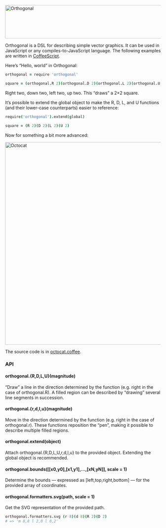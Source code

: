 <img alt="Orthogonal" src="https://cdn.rawgit.com/davidchambers/orthogonal/0.1.0/lib/svg/orthogonal.svg" width="528" height="108" />

Orthogonal is a DSL for describing simple vector graphics. It can be used in
JavaScript or any compiles-to-JavaScript language. The following examples are
written in [CoffeeScript][1].

Here’s “Hello, world” in Orthogonal:

```coffeescript
orthogonal = require 'orthogonal'

square = (orthogonal.R 2)(orthogonal.D 2)(orthogonal.L 2)(orthogonal.U 2)
```

Right two, down two, left two, up two. This “draws” a 2×2 square.

It’s possible to extend the global object to make the R, D, L, and U functions
(and their lower-case counterparts) easier to reference:

```coffeescript
require('orthogonal').extend(global)

square = (R 2)(D 2)(L 2)(U 2)
```

Now for something a bit more advanced:

<img alt="Octocat" src="https://cdn.rawgit.com/davidchambers/orthogonal/dd0a9cb447754bdff9ecfc6bc1c5d0e6b3273c9c/lib/svg/octocat.svg" width="728" height="656" />

The source code is in [octocat.coffee][2].

### API

#### orthogonal.{R,D,L,U}(magnitude)

“Draw” a line in the direction determined by the function (e.g. right in the
case of orthogonal.R). A filled region can be described by “drawing” several
line segments in succession.

#### orthogonal.{r,d,l,u}(magnitude)

Move in the direction determined by the function (e.g. right in the case of
orthogonal.r). These functions reposition the “pen”, making it possible to
describe multiple filled regions.

#### orthogonal.extend(object)

Attach orthogonal.{R,D,L,U,r,d,l,u} to the provided object. Extending the
global object is recommended.

#### orthogonal.bounds([[x0,y0],[x1,y1],...,[xN,yN]], scale = 1)

Determine the bounds &mdash; expressed as [left,top,right,bottom] &mdash; for
the provided array of coordinates.

#### orthogonal.formatters.svg(path, scale = 1)

Get the SVG representation of the provided path.

```coffeescript
orthogonal.formatters.svg (r 8)(d 8)(R 2)(D 2)
# => 'm 8,8 l 2,0 l 0,2'
```


[1]: http://coffeescript.org/
[2]: https://github.com/davidchambers/orthogonal/blob/master/src/svg/octocat.coffee
